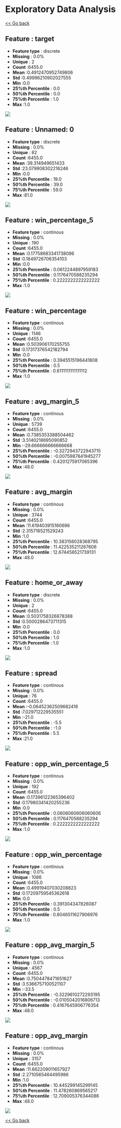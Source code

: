 # Exploratory Data Analysis


[<< Go back](../README.md)
## Feature : target
- **Feature type** : discrete
- **Missing** : 0.0%
- **Unique** : 2
- **Count** :6455.0
- **Mean** :0.4912470952749806
- **Std** :0.49996210902027555
- **Min** :0.0
- **25%th Percentile** : 0.0
- **50%th Percentile** : 0.0
- **75%th Percentile** : 1.0
- **Max** :1.0

![](target.png)
## Feature : Unnamed: 0
- **Feature type** : discrete
- **Missing** : 0.0%
- **Unique** : 82
- **Count** :6455.0
- **Mean** :39.314949651433
- **Std** :23.079908302216246
- **Min** :0.0
- **25%th Percentile** : 19.0
- **50%th Percentile** : 39.0
- **75%th Percentile** : 59.0
- **Max** :81.0

![](Unnamed_0.png)
## Feature : win_percentage_5
- **Feature type** : continous
- **Missing** : 0.0%
- **Unique** : 190
- **Count** :6455.0
- **Mean** :0.17758683341738096
- **Std** :0.1849726706354103
- **Min** :0.0
- **25%th Percentile** : 0.0612244897959183
- **50%th Percentile** : 0.1176470588235294
- **75%th Percentile** : 0.2222222222222222
- **Max** :1.0

![](win_percentage_5.png)
## Feature : win_percentage
- **Feature type** : continous
- **Missing** : 0.0%
- **Unique** : 1146
- **Count** :6455.0
- **Mean** :0.503906170255755
- **Std** :0.17317376542182794
- **Min** :0.0
- **25%th Percentile** : 0.3945515196441808
- **50%th Percentile** : 0.5
- **75%th Percentile** : 0.6111111111111112
- **Max** :1.0

![](win_percentage.png)
## Feature : avg_margin_5
- **Feature type** : continous
- **Missing** : 0.0%
- **Unique** : 5739
- **Count** :6455.0
- **Mean** :0.7385353388504462
- **Std** :3.5140218695090852
- **Min** :-29.666666666666668
- **25%th Percentile** : -0.3272943722943715
- **50%th Percentile** : -0.0075987841945277
- **75%th Percentile** : 0.4201275917065396
- **Max** :48.0

![](avg_margin_5.png)
## Feature : avg_margin
- **Feature type** : continous
- **Missing** : 0.0%
- **Unique** : 3744
- **Count** :6455.0
- **Mean** :11.619403915160696
- **Std** :2.315716521529243
- **Min** :1.0
- **25%th Percentile** : 10.383156028368795
- **50%th Percentile** : 11.422535211267606
- **75%th Percentile** : 12.674456521739131
- **Max** :48.0

![](avg_margin.png)
## Feature : home_or_away
- **Feature type** : discrete
- **Missing** : 0.0%
- **Unique** : 2
- **Count** :6455.0
- **Mean** :0.5031758326878388
- **Std** :0.5000286473711315
- **Min** :0.0
- **25%th Percentile** : 0.0
- **50%th Percentile** : 1.0
- **75%th Percentile** : 1.0
- **Max** :1.0

![](home_or_away.png)
## Feature : spread
- **Feature type** : continous
- **Missing** : 0.0%
- **Unique** : 76
- **Count** :6455.0
- **Mean** :-0.06452362509682416
- **Std** :7.029712229535551
- **Min** :-21.0
- **25%th Percentile** : -5.5
- **50%th Percentile** : -1.0
- **75%th Percentile** : 5.5
- **Max** :21.0

![](spread.png)
## Feature : opp_win_percentage_5
- **Feature type** : continous
- **Missing** : 0.0%
- **Unique** : 192
- **Count** :6455.0
- **Mean** :0.17396122365396402
- **Std** :0.17980341420255236
- **Min** :0.0
- **25%th Percentile** : 0.0606060606060606
- **50%th Percentile** : 0.1176470588235294
- **75%th Percentile** : 0.2222222222222222
- **Max** :1.0

![](opp_win_percentage_5.png)
## Feature : opp_win_percentage
- **Feature type** : continous
- **Missing** : 0.0%
- **Unique** : 1086
- **Count** :6455.0
- **Mean** :0.49919407030208823
- **Std** :0.17209759545362618
- **Min** :0.0
- **25%th Percentile** : 0.391304347826087
- **50%th Percentile** : 0.5
- **75%th Percentile** : 0.6046511627906976
- **Max** :1.0

![](opp_win_percentage.png)
## Feature : opp_avg_margin_5
- **Feature type** : continous
- **Missing** : 0.0%
- **Unique** : 4567
- **Count** :6455.0
- **Mean** :0.7504478471651627
- **Std** :3.5366757100521107
- **Min** :-33.5
- **25%th Percentile** : -0.3229610272293195
- **50%th Percentile** : -0.0105042016806713
- **75%th Percentile** : 0.4167645906776354
- **Max** :48.0

![](opp_avg_margin_5.png)
## Feature : opp_avg_margin
- **Feature type** : continous
- **Missing** : 0.0%
- **Unique** : 3157
- **Count** :6455.0
- **Mean** :11.662209011657927
- **Std** :2.2710565464495986
- **Min** :1.0
- **25%th Percentile** : 10.445299145299145
- **50%th Percentile** : 11.478260869565217
- **75%th Percentile** : 12.709005376344086
- **Max** :48.0

![](opp_avg_margin.png)


[<< Go back](../README.md)
